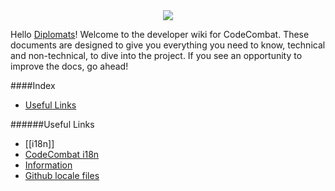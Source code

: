 <div style="text-align:center"><img src ="http://www.owstartup.com/wp-content/uploads/2014/05/code-combat.png" /></div>

Hello [Diplomats](https://codecombat.com/contribute/diplomat)! Welcome to the developer wiki for CodeCombat. These documents are designed to give you everything you need to know, technical and non-technical, to dive into the project. If you see an opportunity to improve the docs, go ahead!

####Index
* [Useful Links](#useful-links)

######Useful Links
* [[i18n]]
* [CodeCombat i18n](https://codecombat.com/i18n)
* [Information](https://codecombat.com/contribute/diplomat)
* [Github locale files](https://github.com/codecombat/codecombat/tree/master/app/locale)